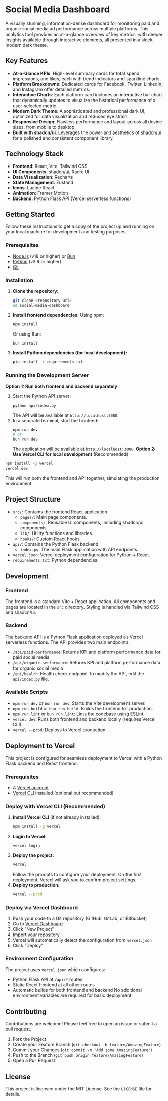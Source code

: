 # Social Media Dashboard
A visually stunning, information-dense dashboard for monitoring paid and organic social media ad performance across multiple platforms. This analytics tool provides an at-a-glance overview of key metrics, with deeper insights available through interactive elements, all presented in a sleek, modern dark theme.
## Key Features
-   **At-a-Glance KPIs**: High-level summary cards for total spend, impressions, and likes, each with trend indicators and sparkline charts.
-   **Platform Breakdowns**: Dedicated cards for Facebook, Twitter, LinkedIn, and Instagram offer detailed metrics.
-   **Interactive Charts**: Each platform card includes an interactive bar chart that dynamically updates to visualize the historical performance of a user-selected metric.
-   **Modern Dark Theme**: A sophisticated and professional dark UI, optimized for data visualization and reduced eye strain.
-   **Responsive Design**: Flawless performance and layout across all device sizes, from mobile to desktop.
-   **Built with shadcn/ui**: Leverages the power and aesthetics of shadcn/ui for a polished and consistent component library.
## Technology Stack
-   **Frontend**: React, Vite, Tailwind CSS
-   **UI Components**: shadcn/ui, Radix UI
-   **Data Visualization**: Recharts
-   **State Management**: Zustand
-   **Icons**: Lucide React
-   **Animation**: Framer Motion
-   **Backend**: Python Flask API (Vercel serverless functions)
## Getting Started
Follow these instructions to get a copy of the project up and running on your local machine for development and testing purposes.
### Prerequisites
-   [Node.js](https://nodejs.org/) (v18 or higher) or [Bun](https://bun.sh/)
-   [Python](https://www.python.org/) (v3.9 or higher)
-   [Git](https://git-scm.com/)
### Installation
1.  **Clone the repository:**
    ```bash
    git clone <repository-url>
    cd social-media-dashboard
    ```
2.  **Install frontend dependencies:**
    Using npm:
    ```bash
    npm install
    ```
    Or using Bun:
    ```bash
    bun install
    ```
3.  **Install Python dependencies (for local development):**
    ```bash
    pip install -r requirements.txt
    ```
### Running the Development Server
**Option 1: Run both frontend and backend separately**
1.  Start the Python API server:
    ```bash
    python api/index.py
    ```
    The API will be available at `http://localhost:5000`.
2.  In a separate terminal, start the frontend:
    ```bash
    npm run dev
    # or
    bun run dev
    ```
    The application will be available at `http://localhost:3000`.
**Option 2: Use Vercel CLI for local development** (Recommended)
```bash
npm install -g vercel
vercel dev
```
This will run both the frontend and API together, simulating the production environment.
## Project Structure
-   `src/`: Contains the frontend React application.
    -   `pages/`: Main page components.
    -   `components/`: Reusable UI components, including shadcn/ui components.
    -   `lib/`: Utility functions and libraries.
    -   `hooks/`: Custom React hooks.
-   `api/`: Contains the Python Flask backend.
    -   `index.py`: The main Flask application with API endpoints.
-   `vercel.json`: Vercel deployment configuration for Python + React.
-   `requirements.txt`: Python dependencies.
## Development
### Frontend
The frontend is a standard Vite + React application. All components and pages are located in the `src` directory. Styling is handled via Tailwind CSS and shadcn/ui.
### Backend
The backend API is a Python Flask application deployed as Vercel serverless functions. The API provides two main endpoints:
-   `/api/paid-performance`: Returns KPI and platform performance data for paid social media
-   `/api/organic-performance`: Returns KPI and platform performance data for organic social media
-   `/api/health`: Health check endpoint
To modify the API, edit the `api/index.py` file.
### Available Scripts
-   `npm run dev` or `bun run dev`: Starts the Vite development server.
-   `npm run build` or `bun run build`: Builds the frontend for production.
-   `npm run lint` or `bun run lint`: Lints the codebase using ESLint.
-   `vercel dev`: Runs both frontend and backend locally (requires Vercel CLI).
-   `vercel --prod`: Deploys to Vercel production.
## Deployment to Vercel
This project is configured for seamless deployment to Vercel with a Python Flask backend and React frontend.
### Prerequisites
-   A [Vercel account](https://vercel.com/signup)
-   [Vercel CLI](https://vercel.com/docs/cli) installed (optional but recommended)
### Deploy with Vercel CLI (Recommended)
1.  **Install Vercel CLI** (if not already installed):
    ```bash
    npm install -g vercel
    ```
2.  **Login to Vercel:**
    ```bash
    vercel login
    ```
3.  **Deploy the project:**
    ```bash
    vercel
    ```
    Follow the prompts to configure your deployment. On the first deployment, Vercel will ask you to confirm project settings.
4.  **Deploy to production:**
    ```bash
    vercel --prod
    ```
### Deploy via Vercel Dashboard
1.  Push your code to a Git repository (GitHub, GitLab, or Bitbucket)
2.  Go to [Vercel Dashboard](https://vercel.com/dashboard)
3.  Click "New Project"
4.  Import your repository
5.  Vercel will automatically detect the configuration from `vercel.json`
6.  Click "Deploy"
### Environment Configuration
The project uses `vercel.json` which configures:
-   Python Flask API at `/api/*` routes
-   Static React frontend at all other routes
-   Automatic builds for both frontend and backend
No additional environment variables are required for basic deployment.
## Contributing
Contributions are welcome! Please feel free to open an issue or submit a pull request.
1.  Fork the Project
2.  Create your Feature Branch (`git checkout -b feature/AmazingFeature`)
3.  Commit your Changes (`git commit -m 'Add some AmazingFeature'`)
4.  Push to the Branch (`git push origin feature/AmazingFeature`)
5.  Open a Pull Request
## License
This project is licensed under the MIT License. See the `LICENSE` file for details.